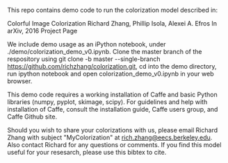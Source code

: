 This repo contains demo code to run the colorization model described in: 

Colorful Image Colorization 
Richard Zhang, Phillip Isola, Alexei A. Efros 
In arXiv, 2016 
Project Page

We include demo usage as an iPython notebook, under ./demo/colorization_demo_v0.ipynb. Clone the master branch of the respository using git clone -b master --single-branch https://github.com/richzhang/colorization.git, cd into the demo directory, run ipython notebook and open colorization_demo_v0.ipynb in your web browser.

This demo code requires a working installation of Caffe and basic Python libraries (numpy, pyplot, skimage, scipy). For guidelines and help with installation of Caffe, consult the installation guide, Caffe users group, and Caffe Github site.

Should you wish to share your colorizations with us, please email Richard Zhang with subject "MyColorization" at rich.zhang@eecs.berkeley.edu. Also contact Richard for any questions or comments. If you find this model useful for your resesarch, please use this bibtex to cite.
